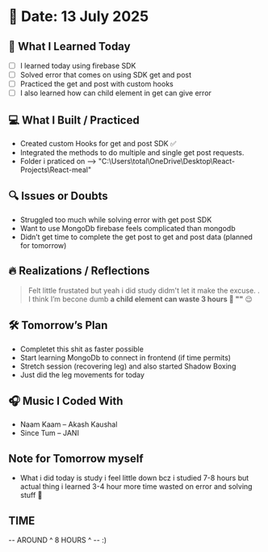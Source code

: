 # 📅 Date: 13 July 2025

## 🧠 What I Learned Today

- [ ] I learned today using firebase SDK
- [ ] Solved error that comes on using SDK get and post
- [ ] Practiced the get and post with custom hooks
- [ ] I also learned how can child element in get can give error

## 💻 What I Built / Practiced

- Created custom Hooks for get and post SDK ✅
- Integrated the methods to do multiple and single get post requests.
- Folder i praticed on --> "C:\Users\total\OneDrive\Desktop\React- Projects\React-meal"

## 🔍 Issues or Doubts

- Struggled too much while solving error with get post SDK
- Want to use MongoDb firebase feels complicated than mongodb 
- Didn’t get time to complete the get post to get and post data (planned for tomorrow)

## 🔥 Realizations / Reflections

> Felt little frustated but yeah i did study didm't let it make the excuse. .  
> I think I’m becone dumb **a child element can waste 3 hours 🥹 ""** 😌

## 🛠 Tomorrow’s Plan

- Completet this shit as faster possible
- Start learning MongoDb to connect in frontend (if time permits)
- Stretch session (recovering leg) and also started Shadow Boxing
- Just did the leg movements for today

## 🎧 Music I Coded With

- Naam Kaam – Akash Kaushal
- Since Tum – JANI

## Note for Tomorrow myself

- What i did today is study i feel little down bcz i studied 7-8 hours but actual thing i learned 3-4 hour more time wasted on error and solving stuff 🤗

## TIME

-- AROUND ^ 8 HOURS ^ -- :)
